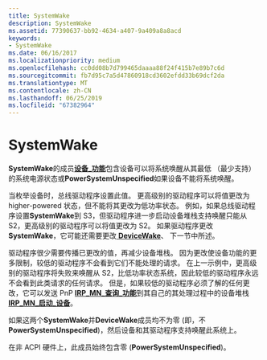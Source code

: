 ```yaml
---
title: SystemWake
description: SystemWake
ms.assetid: 77390637-bb92-4634-a407-9a409a8a8acd
keywords:
- SystemWake
ms.date: 06/16/2017
ms.localizationpriority: medium
ms.openlocfilehash: cc0dd08b7d799465daaaa88f24f415b7e89b7c6d
ms.sourcegitcommit: fb7d95c7a5d47860918cd3602efdd33b69dcf2da
ms.translationtype: MT
ms.contentlocale: zh-CN
ms.lasthandoff: 06/25/2019
ms.locfileid: "67382964"
---
```

# <a name="systemwake"></a>SystemWake





**SystemWake**的成员[**设备\_功能**](https://docs.microsoft.com/windows-hardware/drivers/ddi/content/wdm/ns-wdm-_device_capabilities)包含设备可以将系统唤醒从其最低 （最少支持） 的系统电源状态或**PowerSystemUnspecified**如果设备不能将系统唤醒。

当枚举设备时，总线驱动程序设置此值。 更高级别的驱动程序可以将值更改为 higher-powered 状态，但不能将其更改为低功率状态。 例如，如果总线驱动程序设置**SystemWake**到 S3，但驱动程序进一步启动设备堆栈支持唤醒只能从 S2，更高级别的驱动程序可以将值更改为 S2。 如果驱动程序更改**SystemWake**，它可能还需要更改[ **DeviceWake**](devicewake.md)、 下一节中所述。

驱动程序很少需要传播已更改的值，再减少设备堆栈。 因为更改使设备功能的更多限制，较低的驱动程序不会看到它们不能处理的请求。 在上一示例中，更高级别的驱动程序将失败来唤醒从 S2，比低功率状态系统，因此较低的驱动程序永远不会看到此类请求的任何请求。 但是，如果较低的驱动程序必须了解的任何更改，它可以发送 PnP [ **IRP\_MN\_查询\_功能**](https://docs.microsoft.com/windows-hardware/drivers/kernel/irp-mn-query-capabilities)到其自己的其处理过程中的设备堆栈[ **IRP\_MN\_启动\_设备**](https://docs.microsoft.com/windows-hardware/drivers/kernel/irp-mn-start-device)。

如果这两个**SystemWake**并**DeviceWake**成员均不为零 (即，不**PowerSystemUnspecified**)，然后设备和其驱动程序支持唤醒此系统上。

在非 ACPI 硬件上，此成员始终包含零 (**PowerSystemUnspecified**)。

 

 




